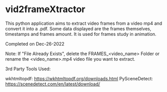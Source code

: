 # vid2frameXtractor

 This python application aims to extract video frames from a video mp4 and convert it into a .pdf. 
 Some data displayed are the frames themselves, timestamps and frames amount. 
 It is used for frames study in animation. 
  
  
 Completed on Dec-26-2022 
  
 Note: If "File Already Exists", delete the FRAMES_<video_name> Folder or rename the <video_name>.mp4 video file you want to extract. 
 
   
 3rd Party Tools Used: 
  
 wkhtmltopdf: https://wkhtmltopdf.org/downloads.html 
 PySceneDetect: https://scenedetect.com/en/latest/download/
 
